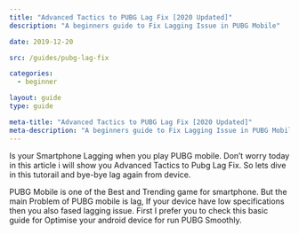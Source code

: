 ```yaml
---
title: "Advanced Tactics to PUBG Lag Fix [2020 Updated]"
description: "A beginners guide to Fix Lagging Issue in PUBG Mobile"

date: 2019-12-20

src: /guides/pubg-lag-fix

categories:
  - beginner

layout: guide
type: guide

meta-title: "Advanced Tactics to PUBG Lag Fix [2020 Updated]"
meta-description: "A beginners guide to Fix Lagging Issue in PUBG Mobile"
---
```


Is your Smartphone Lagging when you play PUBG mobile. Don’t worry today in this article i will show you Advanced Tactics to Pubg Lag Fix. So lets dive in this tutorail and bye-bye lag again from device.

PUBG Mobile is one of the Best and Trending game for smartphone. But the main Problem of PUBG mobile is lag, If your device have low specifications then you also fased lagging issue. First I prefer you to check this basic guide for Optimise your android device for run PUBG Smoothly.
